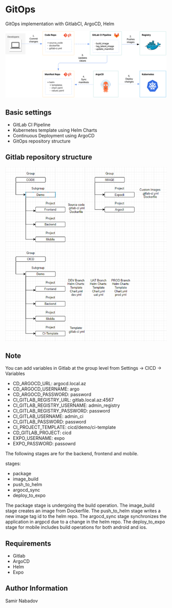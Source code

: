 __GitOps__
================================

GitOps implementation with  GitlabCI, ArgoCD, Helm

![Screenshot](GitOpsImage.png)

Basic settings
------------
* GitLab CI Pipeline
* Kubernetes template using Helm Charts
* Continuous Deployment using ArgoCD
* GitOps repository structure

Gitlab repository structure
------------
![Screenshot](Topology.png)

Note
------------
You can add variables in Gitlab at the group level from Settings -> CICD -> Variables

* CD_ARGOCD_URL: argocd.local.az
* CD_ARGOCD_USERNAME: argo
* CD_ARGOCD_PASSWORD: password
* CI_GITLAB_REGISTRY_URL: gitlab.local.az:4567
* CI_GITLAB_REGISTRY_USERNAME: admin_registry
* CI_GITLAB_REGISTRY_PASSWORD: password
* CI_GITLAB_USERNAME: admin_ci
* CI_GITLAB_PASSWORD: password
* CI_PROJECT_TEMPLATE: cicd/demo/ci-template
* CD_GITLAB_PROJECT: cicd
* EXPO_USERNAME: expo
* EXPO_PASSWORD: passowrd

The following stages are for the backend, frontend and mobile. 

stages:
  - package
  - image_build
  - push_to_helm
  - argocd_sync
  - deploy_to_expo

The package stage is undergoing the build operation.
The image_build stage creates an image from Dockerfile.
The push_to_helm stage writes a new image tag id to the helm repo.
The argocd_sync stage synchronizes the application in argpcd due to a change in the helm repo.
The deploy_to_expo stage for mobile includes build operations for both android and ios.


__Requirements__
------------
* Gitlab
* ArgoCD
* Helm
* Expo

__Author Information__
------------------

Samir Nabadov
